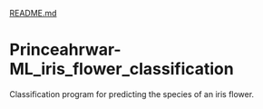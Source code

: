 [README.md](https://github.com/Princeahrwar/Princeahrwar-ML_iris_flower_classification/files/6814608/README.md)
# Princeahrwar-ML_iris_flower_classification
Classification program for predicting the species of an iris flower.
